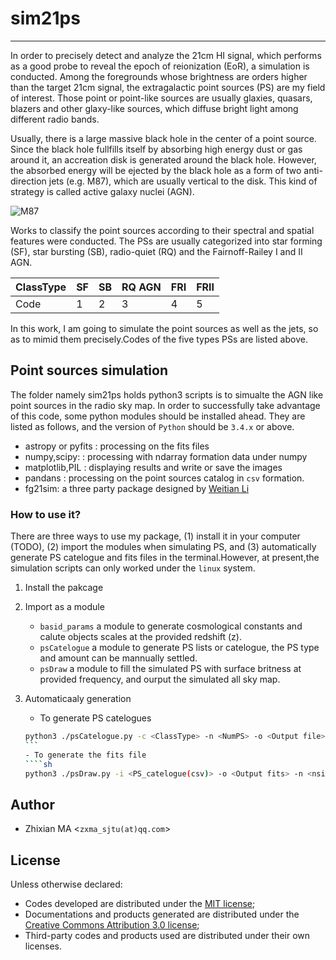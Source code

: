# sim21ps
***
In order to precisely detect and analyze the 21cm HI signal, which performs as a good probe to reveal the epoch of reionization (EoR), a simulation is conducted. Among the foregrounds whose  brightness are orders higher than the target 21cm signal, the extragalactic point sources (PS)  are my field of interest. Those point or point-like sources are usually glaxies, quasars, blazers and other glaxy-like sources, which diffuse bright light among different radio bands.

Usually, there is a large massive black hole in the center of a point source. Since the black hole fullfills itself by absorbing high energy dust or gas around it, an accreation disk is generated around the black hole. However, the absorbed energy will be ejected by the black hole as a form of two anti-direction jets (e.g. M87), which are usually vertical to the disk. This kind of strategy is called active galaxy nuclei (AGN).

![M87](https://upload.wikimedia.org/wikipedia/commons/thumb/0/07/Messier_87_Hubble_WikiSky.jpg/250px-Messier_87_Hubble_WikiSky.jpg)

Works to classify the point sources according to their spectral and spatial features were conducted. The PSs are usually categorized into star forming (SF), star bursting (SB), radio-quiet (RQ) and the Fairnoff-Railey I and II AGN.

|ClassType| SF | SB |RQ AGN|FRI |FRII|
|---------|----|----|------|----|----|
|  Code   | 1  |  2 |   3  | 4  | 5  |

In this work, I am going to simulate the point sources as well as the jets, so as to mimid them precisely.Codes of the five types PSs are listed above.

## Point sources simulation
The folder namely sim21ps holds python3 scripts is to simualte the AGN like point sources in the radio sky map. In order to successfully take advantage of this code, some python modules should be installed ahead. They are listed as follows, and the version of `Python` should be `3.4.x` or above.

- astropy or pyfits : processing on the fits files
- numpy,scipy: : processing with ndarray formation data under numpy
- matplotlib,PIL : displaying results and write or save the images
- pandans : processing on the point sources catalog in `csv` formation.
- fg21sim: a three party package designed by [Weitian Li](https://github.com/liweitianux/fg21sim)

### How to use it?
There are three ways to use my package, (1) install it in your computer (TODO), (2) import the modules when simulating PS, and (3) automatically generate PS catelogue and fits files in the terminal.However, at present,the simulation scripts can only worked under the `linux` system.

1. Install the pakcage
   <TODO>

2. Import as a module
	- `basid_params`
a module to generate cosmological constants and calute objects scales at the provided redshift (z).
	- `psCatelogue`
a module to generate PS lists or catelogue, the PS type and amount can be mannually settled.
	- `psDraw`
a module to fill the simulated PS with surface britness at provided frequency, and ourput the simulated all sky map.

3. Automaticaaly generation
	- To generate PS catelogues
	````sh
	python3 ./psCatelogue.py -c <ClassType> -n <NumPS> -o <Output file>
	```
	- To generate the fits file
	````sh
	python3 ./psDraw.py -i <PS_catelogue(csv)> -o <Output fits> -n <nside> -f <frequency> 
	````

## Author
- Zhixian MA <`zxma_sjtu(at)qq.com`>

## License
Unless otherwise declared:

- Codes developed are distributed under the [MIT license](https://opensource.org/licenses/mit-license.php);
- Documentations and products generated are distributed under the [Creative Commons Attribution 3.0 license](https://creativecommons.org/licenses/by/3.0/us/deed.en_US);
- Third-party codes and products used are distributed under their own licenses.

